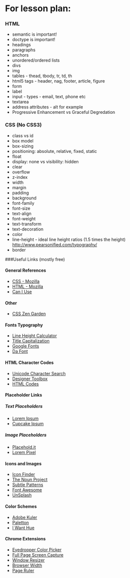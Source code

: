 # For lesson plan:

### HTML

* semantic is important!
* doctype is important!
* headings
* paragraphs
* anchors
* unordered/ordered lists
* divs
* img
* tables - thead, tbody, tr, td, th
* html5 tags - header, nag, footer, article, figure
* form
* label
* input - types - email, text, phone etc
* textarea
* address attributes - alt for example
* Progressive Enhancement vs Graceful Degredation


### CSS (No CSS3)
* class vs id
* box model
* box-sizing
* positioning: absolute, relative, fixed, static
* float
* display: none vs visibility: hidden
* clear
* overflow
* z-index
* width
* margin
* padding
* background
* font-family
* font-size
* text-align
* font-weight
* text-transform
* text-decoration
* color
* line-height - ideal line height ratios (1.5 times the height) http://www.pearsonified.com/typography/
* border



###Useful Links (mostly free)

#### General References
* [CSS - Mozilla](https://developer.mozilla.org/en-US/docs/Web/CSS/Reference)
* [HTML - Mozilla](https://developer.mozilla.org/en-US/docs/Web/HTML/Reference)
* [Can I Use](http://caniuse.com/)

#### Other
* [CSS Zen Garden](http://www.csszengarden.com/)

#### Fonts Typography
* [Line Height Calculator](http://www.pearsonified.com/typography/)
* [Title Capitalization](http://titlecapitalization.com/)
* [Google Fonts](https://www.google.com/fonts)
* [Da Font](http://www.dafont.com/)

#### HTML Character Codes
* [Unicode Character Search](http://www.fileformat.info/info/unicode/char/search.htm)
* [Designer Toolbox](http://designerstoolbox.com/designresources/html/)
* [HTML Codes](http://www.ascii.cl/htmlcodes.htm)

#### Placeholder Links

##### Text Placeholders
* [Lorem Ipsum](http://www.lipsum.com/)
* [Cupcake Ipsum](http://www.cupcakeipsum.com/)

##### Image Placeholders
* [Placehold.it](https://placehold.it/)
* [Lorem Pixel](http://lorempixel.com/)

#### Icons and Images
* [Icon Finder](https://www.iconfinder.com/)
* [The Noun Project](https://thenounproject.com/)
* [Subtle Patterns](http://subtlepatterns.com/)
* [Font Awesome](http://fontawesome.io/examples/)
* [UnSplash](https://unsplash.com/)

#### Color Schemes
* [Adobe Kuler](https://color.adobe.com/create/color-wheel/)
* [Paletton](http://paletton.com/)
* [I Want Hue](http://tools.medialab.sciences-po.fr/iwanthue/)

#### Chrome Extensions
* [Eyedropper Color Picker](https://chrome.google.com/webstore/detail/eye-dropper/hmdcmlfkchdmnmnmheododdhjedfccka)
* [Full Page Screen Capture](https://chrome.google.com/webstore/detail/full-page-screen-capture/fdpohaocaechififmbbbbbknoalclacl)
* [Window Resizer](https://chrome.google.com/webstore/detail/window-resizer/kkelicaakdanhinjdeammmilcgefonfh)
* [Browser Width](https://chrome.google.com/webstore/detail/browser-width/mlnegepkjlccabakompdmbcmdieaideh)
* [Page Ruler](https://chrome.google.com/webstore/detail/page-ruler/jlpkojjdgbllmedoapgfodplfhcbnbpn/related?hl=en)